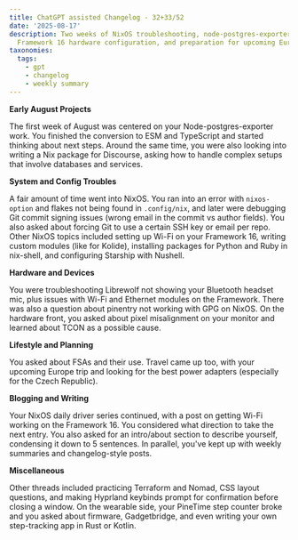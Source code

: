 ```yaml
---
title: ChatGPT assisted Changelog - 32+33/52
date: '2025-08-17'
description: Two weeks of NixOS troubleshooting, node-postgres-exporter development,
  Framework 16 hardware configuration, and preparation for upcoming European travel.
taxonomies:
  tags:
    - gpt
    - changelog
    - weekly summary
---
```


**Early August Projects**

The first week of August was centered on your Node-postgres-exporter work.
You finished the conversion to ESM and TypeScript and started thinking about
next steps. Around the same time, you were also looking into writing a Nix
package for Discourse, asking how to handle complex setups that involve
databases and services.

**System and Config Troubles**

A fair amount of time went into NixOS. You ran into an error with
`nixos-option` and flakes not being found in `.config/nix`, and later were
debugging Git commit signing issues (wrong email in the commit vs author
fields). You also asked about forcing Git to use a certain SSH key or email
per repo. Other NixOS topics included setting up Wi-Fi on your Framework 16,
writing custom modules (like for Kolide), installing packages for Python and
Ruby in nix-shell, and configuring Starship with Nushell.

**Hardware and Devices**

You were troubleshooting Librewolf not showing your Bluetooth headset mic,
plus issues with Wi-Fi and Ethernet modules on the Framework. There was also
a question about pinentry not working with GPG on NixOS. On the hardware
front, you asked about pixel misalignment on your monitor and learned about
TCON as a possible cause.

**Lifestyle and Planning**

You asked about FSAs and their use. Travel came up too, with your upcoming
Europe trip and looking  for the best power adapters (especially for the Czech
Republic).

**Blogging and Writing**

Your NixOS daily driver series continued, with a post on getting Wi-Fi
working on the Framework 16. You considered what direction to take the next
entry. You also asked for an intro/about section to describe yourself,
condensing it down to 5 sentences. In parallel, you've kept up with weekly
summaries and changelog-style posts.

**Miscellaneous**

Other threads included practicing Terraform and Nomad, CSS layout questions,
and making Hyprland keybinds prompt for confirmation before closing a window.
On the wearable side, your PineTime step counter broke and you asked about
firmware, Gadgetbridge, and even writing your own step-tracking app in Rust
or Kotlin.
